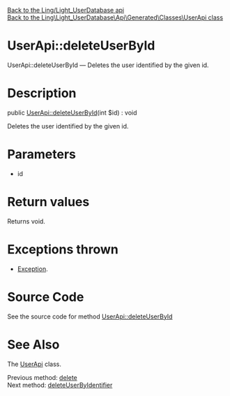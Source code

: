 [Back to the Ling/Light_UserDatabase api](https://github.com/lingtalfi/Light_UserDatabase/blob/master/doc/api/Ling/Light_UserDatabase.md)<br>
[Back to the Ling\Light_UserDatabase\Api\Generated\Classes\UserApi class](https://github.com/lingtalfi/Light_UserDatabase/blob/master/doc/api/Ling/Light_UserDatabase/Api/Generated/Classes/UserApi.md)


UserApi::deleteUserById
================



UserApi::deleteUserById — Deletes the user identified by the given id.




Description
================


public [UserApi::deleteUserById](https://github.com/lingtalfi/Light_UserDatabase/blob/master/doc/api/Ling/Light_UserDatabase/Api/Generated/Classes/UserApi/deleteUserById.md)(int $id) : void




Deletes the user identified by the given id.




Parameters
================


- id

    


Return values
================

Returns void.


Exceptions thrown
================

- [Exception](http://php.net/manual/en/class.exception.php).&nbsp;







Source Code
===========
See the source code for method [UserApi::deleteUserById](https://github.com/lingtalfi/Light_UserDatabase/blob/master/Api/Generated/Classes/UserApi.php#L355-L361)


See Also
================

The [UserApi](https://github.com/lingtalfi/Light_UserDatabase/blob/master/doc/api/Ling/Light_UserDatabase/Api/Generated/Classes/UserApi.md) class.

Previous method: [delete](https://github.com/lingtalfi/Light_UserDatabase/blob/master/doc/api/Ling/Light_UserDatabase/Api/Generated/Classes/UserApi/delete.md)<br>Next method: [deleteUserByIdentifier](https://github.com/lingtalfi/Light_UserDatabase/blob/master/doc/api/Ling/Light_UserDatabase/Api/Generated/Classes/UserApi/deleteUserByIdentifier.md)<br>

